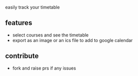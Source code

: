 easily track your timetable

## features
- select courses and see the timetable
- export as an image or an ics file to add to google calendar

## contribute
- fork and raise prs if any issues

